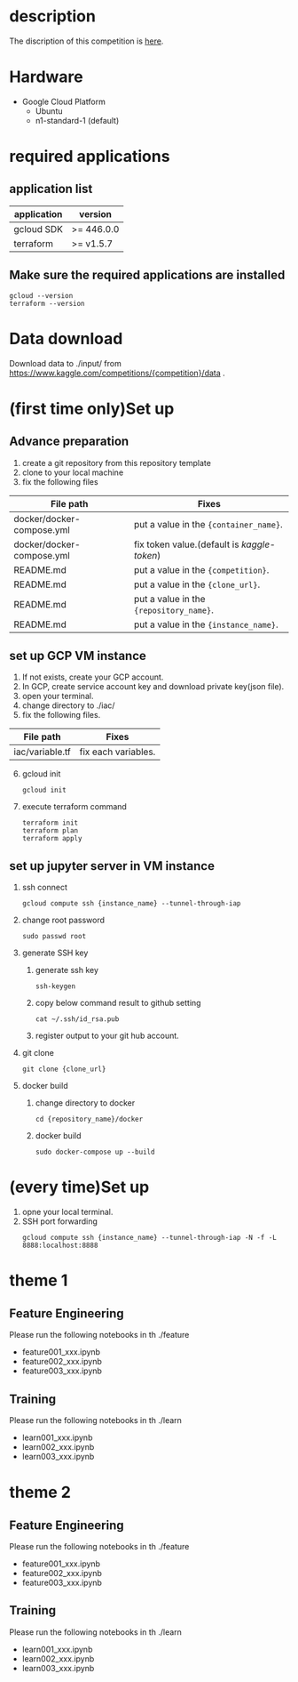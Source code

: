 # description
The discription of this competition is [here](https://www.kaggle.com/competitions/{competition}/overview).

# Hardware
- Google Cloud Platform
    - Ubuntu
    - n1-standard-1 (default)

# required applications
## application list
|  application  |  version  |
| ----------- | ------- |
|  gcloud SDK  |  >= 446.0.0  |
|  terraform  |  >= v1.5.7  |

## Make sure the required applications are installed
   ```
   gcloud --version
   terraform --version
   ```

# Data download
Download data to ./input/ from https://www.kaggle.com/competitions/{competition}/data .

# (first time only)Set up

## Advance preparation
1. create a git repository from this repository template
2. clone to your local machine
3. fix the following files

|  File path  |  Fixes  |
| ----------- | ------- |
|  docker/docker-compose.yml  |  put a value in the `{container_name}`.  |
|  docker/docker-compose.yml  |  fix token value.(default is _kaggle-token_)  |
|  README.md  |  put a value in the `{competition}`.  |
|  README.md  |  put a value in the `{clone_url}`.  |
|  README.md  |  put a value in the `{repository_name}`.  |
|  README.md  |  put a value in the `{instance_name}`.  |

## set up GCP VM instance
1. If not exists, create your GCP account.
2. In GCP, create service account key and download private key(json file).
3. open your terminal.
4. change directory to ./iac/
5. fix the following files.

|  File path  |  Fixes  |
| ----------- | ------- |
|  iac/variable.tf  |  fix each variables.  |

6. gcloud init
   ```
   gcloud init
   ```
7. execute terraform command
   ```
   terraform init
   terraform plan
   terraform apply
   ```

## set up jupyter server in VM instance
1. ssh connect
   ```
   gcloud compute ssh {instance_name} --tunnel-through-iap 
   ```

2. change root password
   ```
   sudo passwd root
   ```
3. generate SSH key
   1. generate ssh key
      ```
      ssh-keygen
      ```
   2. copy below command result to github setting
      ```
      cat ~/.ssh/id_rsa.pub
      ```
   3. register output to your git hub account.
4. git clone
   ```
   git clone {clone_url}
   ```
5. docker build
   1. change directory to docker
      ```
      cd {repository_name}/docker
      ```
   2. docker build
      ```
      sudo docker-compose up --build
      ```

# (every time)Set up
1. opne your local terminal.
2. SSH port forwarding
   ```
   gcloud compute ssh {instance_name} --tunnel-through-iap -N -f -L 8888:localhost:8888
   ```

# theme 1

## Feature Engineering
Please run the following notebooks in th ./feature
- feature001_xxx.ipynb
- feature002_xxx.ipynb
- feature003_xxx.ipynb

## Training
Please run the following notebooks in th ./learn
- learn001_xxx.ipynb
- learn002_xxx.ipynb
- learn003_xxx.ipynb

# theme 2

## Feature Engineering
Please run the following notebooks in th ./feature
- feature001_xxx.ipynb
- feature002_xxx.ipynb
- feature003_xxx.ipynb

## Training
Please run the following notebooks in th ./learn
- learn001_xxx.ipynb
- learn002_xxx.ipynb
- learn003_xxx.ipynb
